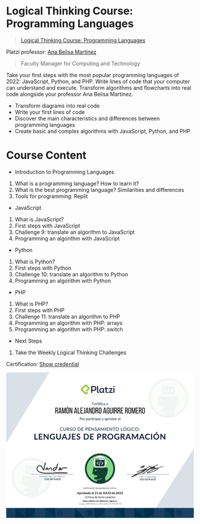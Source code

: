 # Logical Thinking Course: Programming Languages

> <a href="https://platzi.com/cursos/pensamiento-logico-lenguajes/">Logical Thinking Course: Programming Languages</a>

Platzi professor: <a href="https://github.com/anabelisam">Ana Belisa Martínez</a>

> Faculty Manager for Computing and Technology

Take your first steps with the most popular programming languages of 2022: JavaScript, Python, and PHP. Write lines of code that your computer can understand and execute. Transform algorithms and flowcharts into real code alongside your professor Ana Belisa Martínez.

- Transform diagrams into real code
- Write your first lines of code
- Discover the main characteristics and differences between programming languages
- Create basic and complex algorithms with JavaScript, Python, and PHP

# Course Content

- Introduction to Programming Languages

1. What is a programming language? How to learn it?
2. What is the best programming language? Similarities and differences
3. Tools for programming: Replit

- JavaScript

1. What is JavaScript?
2. First steps with JavaScript
3. Challenge 9: translate an algorithm to JavaScript
4. Programming an algorithm with JavaScript

- Python

1. What is Python?
2. First steps with Python
3. Challenge 10: translate an algorithm to Python
4. Programming an algorithm with Python

- PHP

1. What is PHP?
2. First steps with PHP
3. Challenge 11: translate an algorithm to PHP
4. Programming an algorithm with PHP: arrays
5. Programming an algorithm with PHP: switch

- Next Steps

1. Take the Weekly Logical Thinking Challenges

<span>Certification: <a href="https://platzi.com/p/RayLex_Aguirre/curso/3223-pensamiento-logico-lenguajes/diploma/detalle/">Show credential</a></span>

![Certificate](img/pensamiento-logico-lenguajes.jpg)
